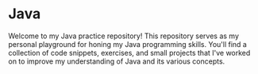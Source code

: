 # Java
 Welcome to my Java practice repository! This repository serves as my personal playground for honing my Java programming skills. You'll find a collection of code snippets, exercises, and small projects that I've worked on to improve my understanding of Java and its various concepts.
